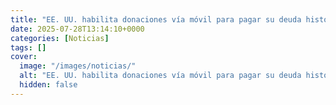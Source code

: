 ```yaml
---
title: "EE. UU. habilita donaciones vía móvil para pagar su deuda histórica"
date: 2025-07-28T13:14:10+0000
categories: [Noticias]
tags: []
cover:
  image: "/images/noticias/"
  alt: "EE. UU. habilita donaciones vía móvil para pagar su deuda histórica"
  hidden: false
---
```



